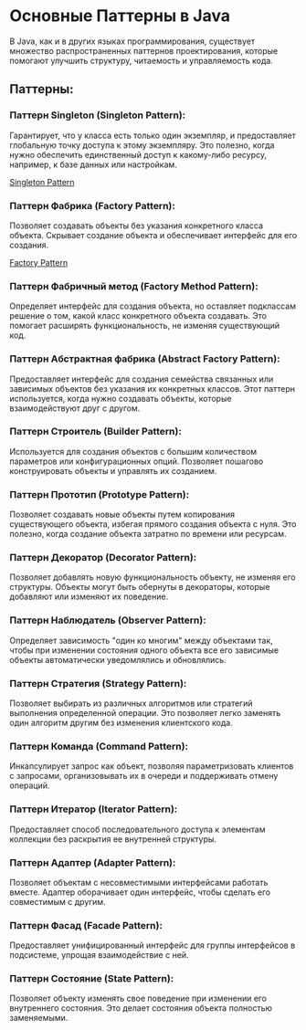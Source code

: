 
# Основные Паттерны в Java

В Java, как и в других языках программирования, существует множество распространенных паттернов проектирования, которые помогают улучшить структуру, читаемость и управляемость кода.


## Паттерны: 

### Паттерн Singleton (Singleton Pattern):
Гарантирует, что у класса есть только один экземпляр, и предоставляет глобальную точку доступа к этому экземпляру. Это полезно, когда нужно обеспечить единственный доступ к какому-либо ресурсу, например, к базе данных или настройкам.

[Singleton Pattern](https://github.com/the0shail/Pattern-Java/tree/main/singleton)

### Паттерн Фабрика (Factory Pattern):
Позволяет создавать объекты без указания конкретного класса объекта. Скрывает создание объекта и обеспечивает интерфейс для его создания.

[Factory Pattern](https://github.com/the0shail/Pattern-Java/tree/main/factoryPattern)

### Паттерн Фабричный метод (Factory Method Pattern):
Определяет интерфейс для создания объекта, но оставляет подклассам решение о том, какой класс конкретного объекта создавать. Это помогает расширять функциональность, не изменяя существующий код.

### Паттерн Абстрактная фабрика (Abstract Factory Pattern):
Предоставляет интерфейс для создания семейства связанных или зависимых объектов без указания их конкретных классов. Этот паттерн используется, когда нужно создавать объекты, которые взаимодействуют друг с другом.

### Паттерн Строитель (Builder Pattern):
Используется для создания объектов с большим количеством параметров или конфигурационных опций. Позволяет пошагово конструировать объекты и управлять их созданием.

### Паттерн Прототип (Prototype Pattern):
Позволяет создавать новые объекты путем копирования существующего объекта, избегая прямого создания объекта с нуля. Это полезно, когда создание объекта затратно по времени или ресурсам.

### Паттерн Декоратор (Decorator Pattern):
Позволяет добавлять новую функциональность объекту, не изменяя его структуры. Объекты могут быть обернуты в декораторы, которые добавляют или изменяют их поведение.

### Паттерн Наблюдатель (Observer Pattern):
Определяет зависимость "один ко многим" между объектами так, чтобы при изменении состояния одного объекта все его зависимые объекты автоматически уведомлялись и обновлялись.

### Паттерн Стратегия (Strategy Pattern):
Позволяет выбирать из различных алгоритмов или стратегий выполнения определенной операции. Это позволяет легко заменять один алгоритм другим без изменения клиентского кода.

### Паттерн Команда (Command Pattern):
Инкапсулирует запрос как объект, позволяя параметризовать клиентов с запросами, организовывать их в очереди и поддерживать отмену операций.

### Паттерн Итератор (Iterator Pattern):
Предоставляет способ последовательного доступа к элементам коллекции без раскрытия ее внутренней структуры.

### Паттерн Адаптер (Adapter Pattern):
Позволяет объектам с несовместимыми интерфейсами работать вместе. Адаптер оборачивает один интерфейс, чтобы сделать его совместимым с другим.

### Паттерн Фасад (Facade Pattern):
Предоставляет унифицированный интерфейс для группы интерфейсов в подсистеме, упрощая взаимодействие с ней.

### Паттерн Состояние (State Pattern):
Позволяет объекту изменять свое поведение при изменении его внутреннего состояния. Это делает состояния объекта полностью заменяемыми.




